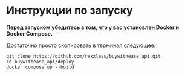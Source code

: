 <h1>Инструкции по запуску</h1>

**Перед запуском убедитесь в том, что у вас установлен Docker и Docker Compose.**

Достаточно просто скопировать в терминал следующее:
```shell
git clone https://github.com/rexxless/buywithease_api.git
cd buywithease_api/deploy
docker compose up --build
```
